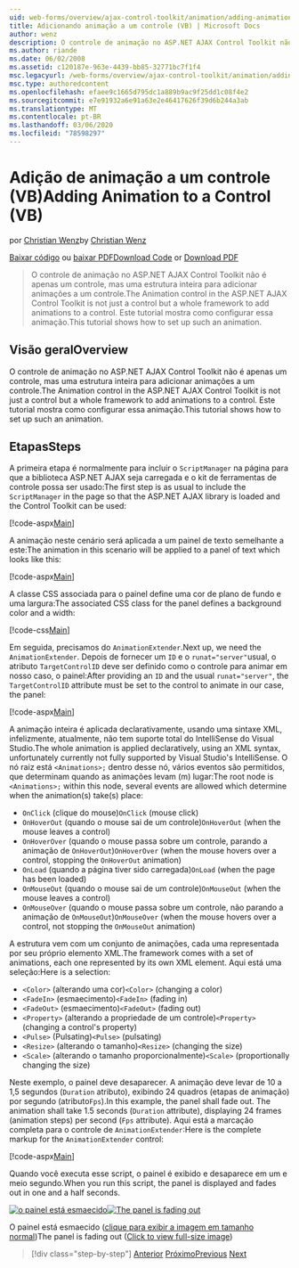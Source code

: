 ```yaml
---
uid: web-forms/overview/ajax-control-toolkit/animation/adding-animation-to-a-control-vb
title: Adicionando animação a um controle (VB) | Microsoft Docs
author: wenz
description: O controle de animação no ASP.NET AJAX Control Toolkit não é apenas um controle, mas uma estrutura inteira para adicionar animações a um controle. Este tutorial mostra como...
ms.author: riande
ms.date: 06/02/2008
ms.assetid: c120187e-963e-4439-bb85-32771bc7f1f4
msc.legacyurl: /web-forms/overview/ajax-control-toolkit/animation/adding-animation-to-a-control-vb
msc.type: authoredcontent
ms.openlocfilehash: efaee9c1665d795dc1a889b9ac9f25dd1c08f4e2
ms.sourcegitcommit: e7e91932a6e91a63e2e46417626f39d6b244a3ab
ms.translationtype: MT
ms.contentlocale: pt-BR
ms.lasthandoff: 03/06/2020
ms.locfileid: "78598297"
---
```

# <a name="adding-animation-to-a-control-vb"></a><span data-ttu-id="6d15c-104">Adição de animação a um controle (VB)</span><span class="sxs-lookup"><span data-stu-id="6d15c-104">Adding Animation to a Control (VB)</span></span>

<span data-ttu-id="6d15c-105">por [Christian Wenz](https://github.com/wenz)</span><span class="sxs-lookup"><span data-stu-id="6d15c-105">by [Christian Wenz](https://github.com/wenz)</span></span>

<span data-ttu-id="6d15c-106">[Baixar código](https://download.microsoft.com/download/f/9/a/f9a26acd-8df4-4484-8a18-199e4598f411/Animation1.vb.zip) ou [baixar PDF](https://download.microsoft.com/download/6/7/1/6718d452-ff89-4d3f-a90e-c74ec2d636a3/animation1VB.pdf)</span><span class="sxs-lookup"><span data-stu-id="6d15c-106">[Download Code](https://download.microsoft.com/download/f/9/a/f9a26acd-8df4-4484-8a18-199e4598f411/Animation1.vb.zip) or [Download PDF](https://download.microsoft.com/download/6/7/1/6718d452-ff89-4d3f-a90e-c74ec2d636a3/animation1VB.pdf)</span></span>

> <span data-ttu-id="6d15c-107">O controle de animação no ASP.NET AJAX Control Toolkit não é apenas um controle, mas uma estrutura inteira para adicionar animações a um controle.</span><span class="sxs-lookup"><span data-stu-id="6d15c-107">The Animation control in the ASP.NET AJAX Control Toolkit is not just a control but a whole framework to add animations to a control.</span></span> <span data-ttu-id="6d15c-108">Este tutorial mostra como configurar essa animação.</span><span class="sxs-lookup"><span data-stu-id="6d15c-108">This tutorial shows how to set up such an animation.</span></span>

## <a name="overview"></a><span data-ttu-id="6d15c-109">Visão geral</span><span class="sxs-lookup"><span data-stu-id="6d15c-109">Overview</span></span>

<span data-ttu-id="6d15c-110">O controle de animação no ASP.NET AJAX Control Toolkit não é apenas um controle, mas uma estrutura inteira para adicionar animações a um controle.</span><span class="sxs-lookup"><span data-stu-id="6d15c-110">The Animation control in the ASP.NET AJAX Control Toolkit is not just a control but a whole framework to add animations to a control.</span></span> <span data-ttu-id="6d15c-111">Este tutorial mostra como configurar essa animação.</span><span class="sxs-lookup"><span data-stu-id="6d15c-111">This tutorial shows how to set up such an animation.</span></span>

## <a name="steps"></a><span data-ttu-id="6d15c-112">Etapas</span><span class="sxs-lookup"><span data-stu-id="6d15c-112">Steps</span></span>

<span data-ttu-id="6d15c-113">A primeira etapa é normalmente para incluir o `ScriptManager` na página para que a biblioteca ASP.NET AJAX seja carregada e o kit de ferramentas de controle possa ser usado:</span><span class="sxs-lookup"><span data-stu-id="6d15c-113">The first step is as usual to include the `ScriptManager` in the page so that the ASP.NET AJAX library is loaded and the Control Toolkit can be used:</span></span>

[!code-aspx[Main](adding-animation-to-a-control-vb/samples/sample1.aspx)]

<span data-ttu-id="6d15c-114">A animação neste cenário será aplicada a um painel de texto semelhante a este:</span><span class="sxs-lookup"><span data-stu-id="6d15c-114">The animation in this scenario will be applied to a panel of text which looks like this:</span></span>

[!code-aspx[Main](adding-animation-to-a-control-vb/samples/sample2.aspx)]

<span data-ttu-id="6d15c-115">A classe CSS associada para o painel define uma cor de plano de fundo e uma largura:</span><span class="sxs-lookup"><span data-stu-id="6d15c-115">The associated CSS class for the panel defines a background color and a width:</span></span>

[!code-css[Main](adding-animation-to-a-control-vb/samples/sample3.css)]

<span data-ttu-id="6d15c-116">Em seguida, precisamos do `AnimationExtender`.</span><span class="sxs-lookup"><span data-stu-id="6d15c-116">Next up, we need the `AnimationExtender`.</span></span> <span data-ttu-id="6d15c-117">Depois de fornecer um `ID` e o `runat="server"`usual, o atributo `TargetControlID` deve ser definido como o controle para animar em nosso caso, o painel:</span><span class="sxs-lookup"><span data-stu-id="6d15c-117">After providing an `ID` and the usual `runat="server"`, the `TargetControlID` attribute must be set to the control to animate in our case, the panel:</span></span>

[!code-aspx[Main](adding-animation-to-a-control-vb/samples/sample4.aspx)]

<span data-ttu-id="6d15c-118">A animação inteira é aplicada declarativamente, usando uma sintaxe XML, infelizmente, atualmente, não tem suporte total do IntelliSense do Visual Studio.</span><span class="sxs-lookup"><span data-stu-id="6d15c-118">The whole animation is applied declaratively, using an XML syntax, unfortunately currently not fully supported by Visual Studio's IntelliSense.</span></span> <span data-ttu-id="6d15c-119">O nó raiz está `<Animations>;` dentro desse nó, vários eventos são permitidos, que determinam quando as animações levam (m) lugar:</span><span class="sxs-lookup"><span data-stu-id="6d15c-119">The root node is `<Animations>;` within this node, several events are allowed which determine when the animation(s) take(s) place:</span></span>

- <span data-ttu-id="6d15c-120">`OnClick` (clique do mouse)</span><span class="sxs-lookup"><span data-stu-id="6d15c-120">`OnClick` (mouse click)</span></span>
- <span data-ttu-id="6d15c-121">`OnHoverOut` (quando o mouse sai de um controle)</span><span class="sxs-lookup"><span data-stu-id="6d15c-121">`OnHoverOut` (when the mouse leaves a control)</span></span>
- <span data-ttu-id="6d15c-122">`OnHoverOver` (quando o mouse passa sobre um controle, parando a animação de `OnHoverOut`)</span><span class="sxs-lookup"><span data-stu-id="6d15c-122">`OnHoverOver` (when the mouse hovers over a control, stopping the `OnHoverOut` animation)</span></span>
- <span data-ttu-id="6d15c-123">`OnLoad` (quando a página tiver sido carregada)</span><span class="sxs-lookup"><span data-stu-id="6d15c-123">`OnLoad` (when the page has been loaded)</span></span>
- <span data-ttu-id="6d15c-124">`OnMouseOut` (quando o mouse sai de um controle)</span><span class="sxs-lookup"><span data-stu-id="6d15c-124">`OnMouseOut` (when the mouse leaves a control)</span></span>
- <span data-ttu-id="6d15c-125">`OnMouseOver` (quando o mouse passa sobre um controle, não parando a animação de `OnMouseOut`)</span><span class="sxs-lookup"><span data-stu-id="6d15c-125">`OnMouseOver` (when the mouse hovers over a control, not stopping the `OnMouseOut` animation)</span></span>

<span data-ttu-id="6d15c-126">A estrutura vem com um conjunto de animações, cada uma representada por seu próprio elemento XML.</span><span class="sxs-lookup"><span data-stu-id="6d15c-126">The framework comes with a set of animations, each one represented by its own XML element.</span></span> <span data-ttu-id="6d15c-127">Aqui está uma seleção:</span><span class="sxs-lookup"><span data-stu-id="6d15c-127">Here is a selection:</span></span>

- <span data-ttu-id="6d15c-128">`<Color>` (alterando uma cor)</span><span class="sxs-lookup"><span data-stu-id="6d15c-128">`<Color>` (changing a color)</span></span>
- <span data-ttu-id="6d15c-129">`<FadeIn>` (esmaecimento)</span><span class="sxs-lookup"><span data-stu-id="6d15c-129">`<FadeIn>` (fading in)</span></span>
- <span data-ttu-id="6d15c-130">`<FadeOut>` (esmaecimento)</span><span class="sxs-lookup"><span data-stu-id="6d15c-130">`<FadeOut>` (fading out)</span></span>
- <span data-ttu-id="6d15c-131">`<Property>` (alterando a propriedade de um controle)</span><span class="sxs-lookup"><span data-stu-id="6d15c-131">`<Property>` (changing a control's property)</span></span>
- <span data-ttu-id="6d15c-132">`<Pulse>` (Pulsating)</span><span class="sxs-lookup"><span data-stu-id="6d15c-132">`<Pulse>` (pulsating)</span></span>
- <span data-ttu-id="6d15c-133">`<Resize>` (alterando o tamanho)</span><span class="sxs-lookup"><span data-stu-id="6d15c-133">`<Resize>` (changing the size)</span></span>
- <span data-ttu-id="6d15c-134">`<Scale>` (alterando o tamanho proporcionalmente)</span><span class="sxs-lookup"><span data-stu-id="6d15c-134">`<Scale>` (proportionally changing the size)</span></span>

<span data-ttu-id="6d15c-135">Neste exemplo, o painel deve desaparecer. A animação deve levar de 10 a 1,5 segundos (`Duration` atributo), exibindo 24 quadros (etapas de animação) por segundo (atributo`Fps`).</span><span class="sxs-lookup"><span data-stu-id="6d15c-135">In this example, the panel shall fade out. The animation shall take 1.5 seconds (`Duration` attribute), displaying 24 frames (animation steps) per second (`Fps` attribute).</span></span> <span data-ttu-id="6d15c-136">Aqui está a marcação completa para o controle de `AnimationExtender`:</span><span class="sxs-lookup"><span data-stu-id="6d15c-136">Here is the complete markup for the `AnimationExtender` control:</span></span>

[!code-aspx[Main](adding-animation-to-a-control-vb/samples/sample5.aspx)]

<span data-ttu-id="6d15c-137">Quando você executa esse script, o painel é exibido e desaparece em um e meio segundo.</span><span class="sxs-lookup"><span data-stu-id="6d15c-137">When you run this script, the panel is displayed and fades out in one and a half seconds.</span></span>

<span data-ttu-id="6d15c-138">[![o painel está esmaecido](adding-animation-to-a-control-vb/_static/image2.png)](adding-animation-to-a-control-vb/_static/image1.png)</span><span class="sxs-lookup"><span data-stu-id="6d15c-138">[![The panel is fading out](adding-animation-to-a-control-vb/_static/image2.png)](adding-animation-to-a-control-vb/_static/image1.png)</span></span>

<span data-ttu-id="6d15c-139">O painel está esmaecido ([clique para exibir a imagem em tamanho normal](adding-animation-to-a-control-vb/_static/image3.png))</span><span class="sxs-lookup"><span data-stu-id="6d15c-139">The panel is fading out ([Click to view full-size image](adding-animation-to-a-control-vb/_static/image3.png))</span></span>

> [!div class="step-by-step"]
> <span data-ttu-id="6d15c-140">[Anterior](dynamically-controlling-updatepanel-animations-cs.md)
> [Próximo](executing-several-animations-at-the-same-time-vb.md)</span><span class="sxs-lookup"><span data-stu-id="6d15c-140">[Previous](dynamically-controlling-updatepanel-animations-cs.md)
[Next](executing-several-animations-at-the-same-time-vb.md)</span></span>
